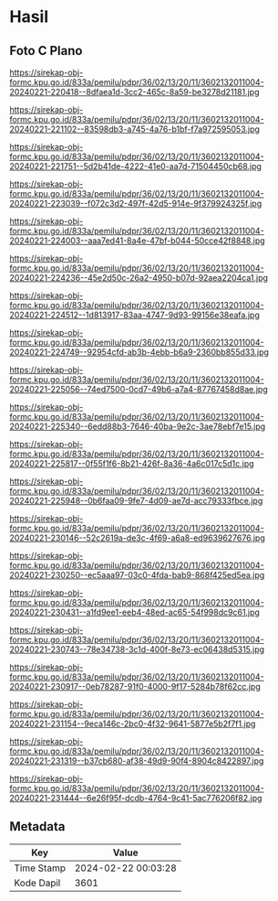 # Hasil

## Foto C Plano

https://sirekap-obj-formc.kpu.go.id/833a/pemilu/pdpr/36/02/13/20/11/3602132011004-20240221-220418--8dfaea1d-3cc2-465c-8a59-be3278d21181.jpg

https://sirekap-obj-formc.kpu.go.id/833a/pemilu/pdpr/36/02/13/20/11/3602132011004-20240221-221102--83598db3-a745-4a76-b1bf-f7a972595053.jpg

https://sirekap-obj-formc.kpu.go.id/833a/pemilu/pdpr/36/02/13/20/11/3602132011004-20240221-221751--5d2b41de-4222-41e0-aa7d-71504450cb68.jpg

https://sirekap-obj-formc.kpu.go.id/833a/pemilu/pdpr/36/02/13/20/11/3602132011004-20240221-223039--f072c3d2-497f-42d5-914e-9f379924325f.jpg

https://sirekap-obj-formc.kpu.go.id/833a/pemilu/pdpr/36/02/13/20/11/3602132011004-20240221-224003--aaa7ed41-8a4e-47bf-b044-50cce42f8848.jpg

https://sirekap-obj-formc.kpu.go.id/833a/pemilu/pdpr/36/02/13/20/11/3602132011004-20240221-224236--45e2d50c-26a2-4950-b07d-92aea2204ca1.jpg

https://sirekap-obj-formc.kpu.go.id/833a/pemilu/pdpr/36/02/13/20/11/3602132011004-20240221-224512--1d813917-83aa-4747-9d93-99156e38eafa.jpg

https://sirekap-obj-formc.kpu.go.id/833a/pemilu/pdpr/36/02/13/20/11/3602132011004-20240221-224749--92954cfd-ab3b-4ebb-b6a9-2360bb855d33.jpg

https://sirekap-obj-formc.kpu.go.id/833a/pemilu/pdpr/36/02/13/20/11/3602132011004-20240221-225056--74ed7500-0cd7-49b6-a7a4-87767458d8ae.jpg

https://sirekap-obj-formc.kpu.go.id/833a/pemilu/pdpr/36/02/13/20/11/3602132011004-20240221-225340--6edd88b3-7646-40ba-9e2c-3ae78ebf7e15.jpg

https://sirekap-obj-formc.kpu.go.id/833a/pemilu/pdpr/36/02/13/20/11/3602132011004-20240221-225817--0f55f1f6-8b21-426f-8a36-4a6c017c5d1c.jpg

https://sirekap-obj-formc.kpu.go.id/833a/pemilu/pdpr/36/02/13/20/11/3602132011004-20240221-225948--0b6faa09-9fe7-4d09-ae7d-acc79333fbce.jpg

https://sirekap-obj-formc.kpu.go.id/833a/pemilu/pdpr/36/02/13/20/11/3602132011004-20240221-230146--52c2619a-de3c-4f69-a6a8-ed9639627676.jpg

https://sirekap-obj-formc.kpu.go.id/833a/pemilu/pdpr/36/02/13/20/11/3602132011004-20240221-230250--ec5aaa97-03c0-4fda-bab9-868f425ed5ea.jpg

https://sirekap-obj-formc.kpu.go.id/833a/pemilu/pdpr/36/02/13/20/11/3602132011004-20240221-230431--a1fd9ee1-eeb4-48ed-ac65-54f998dc9c61.jpg

https://sirekap-obj-formc.kpu.go.id/833a/pemilu/pdpr/36/02/13/20/11/3602132011004-20240221-230743--78e34738-3c1d-400f-8e73-ec06438d5315.jpg

https://sirekap-obj-formc.kpu.go.id/833a/pemilu/pdpr/36/02/13/20/11/3602132011004-20240221-230917--0eb78287-91f0-4000-9f17-5284b78f62cc.jpg

https://sirekap-obj-formc.kpu.go.id/833a/pemilu/pdpr/36/02/13/20/11/3602132011004-20240221-231154--9eca146c-2bc0-4f32-9641-5877e5b2f7f1.jpg

https://sirekap-obj-formc.kpu.go.id/833a/pemilu/pdpr/36/02/13/20/11/3602132011004-20240221-231319--b37cb680-af38-49d9-90f4-8904c8422897.jpg

https://sirekap-obj-formc.kpu.go.id/833a/pemilu/pdpr/36/02/13/20/11/3602132011004-20240221-231444--6e26f95f-dcdb-4764-9c41-5ac776206f82.jpg


## Metadata

| Key        | Value               |
| ---------- | ------------------- |
| Time Stamp | 2024-02-22 00:03:28 |
| Kode Dapil | 3601                |



